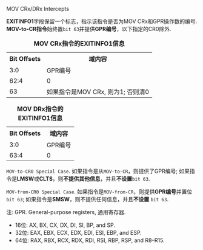 
MOV CRx/DRx Intercepts

**EXITINFO1**字段保留一个标志，指示该指令是否为MOV CRx和GPR操作数的编号.  **MOV-to-CR指令**始终置`bit 63`并提供**GPR编号**，以下指定的CR0除外. 

<table>
 <caption><b>MOV CRx指令的EXITINFO1信息</b></caption>
    <tr>
        <th>Bit Offsets</th>
        <th>域内容</th>
    </tr>
    <tr>
        <td>3:0</td>
        <td>
            GPR编号
        </td>
    </tr>
    <tr>
        <td>62:4</td>
        <td>0</td>
    </tr>
    <tr>
        <td>63</td>
        <td>如果指令是MOV CRx, 则为1; 否则清0</td>
    </tr>
</table>

<table width="100%">
 <caption><b>MOV DRx指令的EXITINFO1信息</b></caption>
    <tr>
        <th>Bit Offsets</th>
        <th>域内容</th>
    </tr>
    <tr>
        <td>3:0</td>
        <td>
            GPR编号
        </td>
    </tr>
    <tr>
        <td>63:4</td>
        <td>0</td>
    </tr>
</table>

`MOV-to-CR0 Special Case`. 如果指令是从`MOV-to-CR`，则提供了GPR编号; 如果指令是**LMSW**或**CLTS**，则**不提供其他信息**，并且**不设置**`bit 63`. 

`MOV-from-CR0 Special Case`. 如果指令是`MOV-from-CR`，则提供**GPR编号**并置位`bit 63`; 如果指令是**SMSW**，则不提供任何信息，并且**不设置** `bit 63`. 

注: GPR. General-purpose registers, 通用寄存器. 
* 16位: AX, BX, CX, DX, DI, SI, BP, and SP. 
* 32位: EAX, EBX, ECX, EDX, EDI, ESI, EBP, and ESP. 
* 64位: RAX, RBX, RCX, RDX, RDI, RSI, RBP, RSP, and R8–R15.
